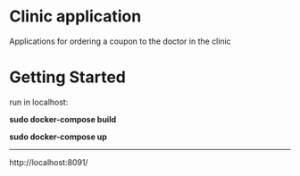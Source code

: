 # Clinic application

Applications for ordering a coupon to the doctor in the clinic

# Getting Started

run in localhost: 

**sudo docker-compose build**

**sudo docker-compose up**

----------------
http://localhost:8091/